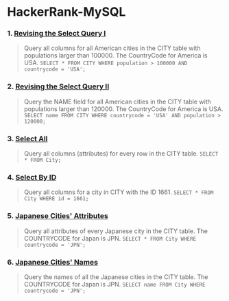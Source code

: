 # HackerRank-MySQL

### 1. [Revising the Select Query I](https://www.hackerrank.com/challenges/revising-the-select-query/problem?isFullScreen=true)
> Query all columns for all American cities in the CITY table with populations larger than 100000. The CountryCode for America is USA.
  `SELECT * FROM CITY WHERE population > 100000 AND countrycode = 'USA';`
### 2. [Revising the Select Query II](https://www.hackerrank.com/challenges/revising-the-select-query-2/problem?isFullScreen=true)
> Query the NAME field for all American cities in the CITY table with populations larger than 120000. The CountryCode for America is USA.
> `SELECT name FROM CITY WHERE countrycode = 'USA' AND population > 120000;`
### 3. [Select All](https://www.hackerrank.com/challenges/select-all-sql/problem?isFullScreen=true)
> Query all columns (attributes) for every row in the CITY table.
> `SELECT * FROM City;`
### 4. [Select By ID](https://www.hackerrank.com/challenges/select-by-id/problem?isFullScreen=true)
> Query all columns for a city in CITY with the ID 1661.
> `SELECT * FROM City WHERE id = 1661;`
### 5. [Japanese Cities' Attributes](https://www.hackerrank.com/challenges/japanese-cities-attributes/problem?isFullScreen=true)
> Query all attributes of every Japanese city in the CITY table. The COUNTRYCODE for Japan is JPN.
> `SELECT * FROM City WHERE countrycode = 'JPN';`
### 6. [Japanese Cities' Names](https://www.hackerrank.com/challenges/japanese-cities-name/problem?isFullScreen=true)
> Query the names of all the Japanese cities in the CITY table. The COUNTRYCODE for Japan is JPN.
> `SELECT name FROM City WHERE countrycode = 'JPN';`
